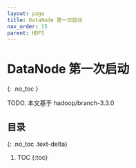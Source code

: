 ```yaml
---
layout: page
title: DataNode 第一次启动
nav_order: 15
parent: HDFS
---
```


# DataNode 第一次启动
{: .no_toc }

TODO. 本文基于 hadoop/branch-3.3.0

## 目录
{: .no_toc .text-delta}

1. TOC
{:toc}

